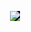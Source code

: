 <p align="center">
    <img src="https://github.com/dinukaprab/project-01/blob/main/asset/graduation-cap.png" style="background-color:black;">
</p>
